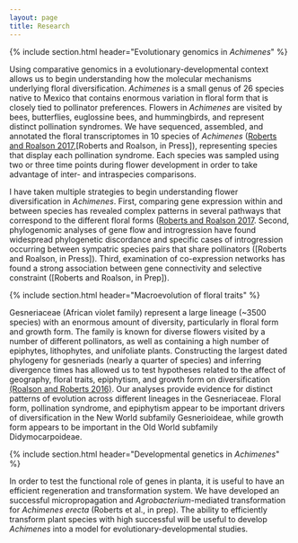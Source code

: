 ```yaml
---
layout: page
title: Research
---
```

{% include section.html header="Evolutionary genomics in _Achimenes_" %}

Using comparative genomics in a evolutionary-developmental context allows us to begin understanding how the molecular mechanisms underlying floral diversification. *Achimenes* is a small genus of 26 species native to Mexico that contains enormous variation in floral form that is closely tied to pollinator preferences. Flowers in _Achimenes_ are visited by bees, butterflies, euglossine bees, and hummingbirds, and represent distinct pollination syndromes. We have sequenced, assembled, and annotated the floral transcriptomes in 10 species of _Achimenes_ ([Roberts and Roalson 2017](https://bmcgenomics.biomedcentral.com/articles/10.1186/s12864-017-3623-8),[Roberts and Roalson, in Press]), representing species that display each pollination syndrome. Each species was sampled using two or three time points during flower development in order to take advantage of inter- and intraspecies comparisons.

I have taken multiple strategies to begin understanding flower diversification in _Achimenes_. First, comparing gene expression within and between species has revealed complex patterns in several pathways that correspond to the different floral forms ([Roberts and Roalson 2017](https://bmcgenomics.biomedcentral.com/articles/10.1186/s12864-017-3623-8). Second, phylogenomic analyses of gene flow and introgression have found widespread phylogenetic discordance and specific cases of introgression occurring between sympatric species pairs that share pollinators ([Roberts and Roalson, in Press]). Third, examination of co-expression networks has found a strong association between gene connectivity and selective constraint ([Roberts and Roalson, in Prep]). 

{% include section.html header="Macroevolution of floral traits" %}

Gesneriaceae (African violet family) represent a large lineage (~3500 species) with an enormous amount of diversity, particularly in floral form and growth form. The family is known for diverse flowers visited by a number of different pollinators, as well as containing a high number of epiphytes, lithophytes, and unifoliate plants. Constructing the largest dated phylogeny for gesneriads (nearly a quarter of species) and inferring divergence times has allowed us to test hypotheses related to the affect of geography, floral traits, epiphytism, and growth form on diversification [(Roalson and Roberts 2016)](http://sysbio.oxfordjournals.org/content/65/4/662). Our analyses provide evidence for distinct patterns of evolution across different lineages in the Gesneriaceae. Floral form, pollination syndrome, and epiphytism appear to be important drivers of diversification in the New World subfamily Gesnerioideae, while growth form appears to be important in the Old World subfamily Didymocarpoideae.

{% include section.html header="Developmental genetics in _Achimenes_" %}

In order to test the functional role of genes in planta, it is useful to have an efficient regeneration and transformation system. We have developed an successful micropropagation and *Agrobacterium*-mediated transformation for *Achimenes erecta* (Roberts et al., in prep). The ability to efficiently transform plant species with high successful will be useful to develop *Achimenes* into a model for evolutionary-developmental studies. 



